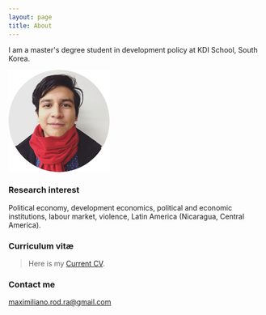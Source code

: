 ```yaml
---
layout: page
title: About
---
```



I am a master's degree student in development policy at KDI School, South Korea.

<img src="/images/rounded-profile.png" alt="profile" width="200" height="202" />

### Research interest
<p class="message">
Political economy, development economics, political and economic institutions, labour market, violence, Latin America (Nicaragua, Central America).
</p>

### Curriculum vitæ
>Here is my [Current CV](https://rrmaximiliano.github.io/Articles/CV080117.pdf).

### Contact me

[maximiliano.rod.ra@gmail.com](mailto:maximiliano@kdis.ac.kr)
